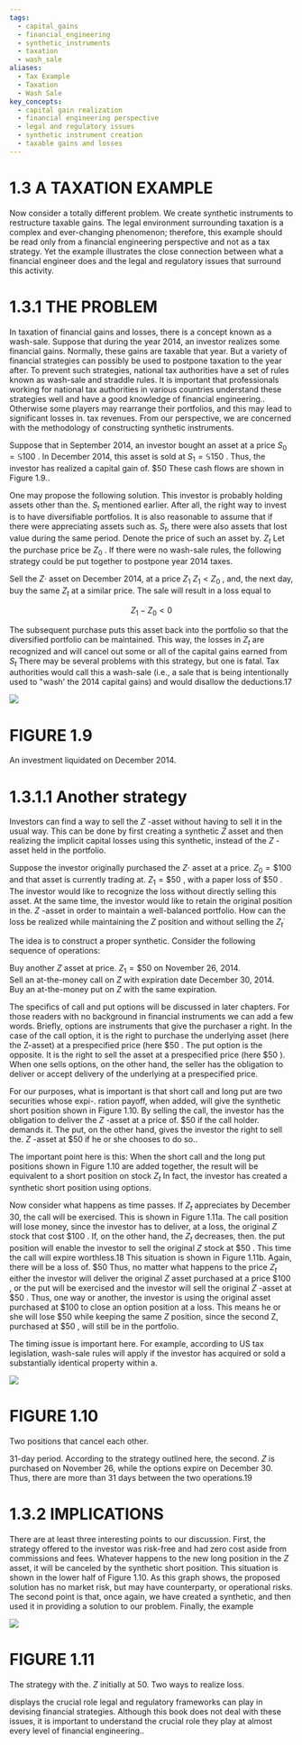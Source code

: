 ```yaml
---
tags:
  - capital_gains
  - financial_engineering
  - synthetic_instruments
  - taxation
  - wash_sale
aliases:
  - Tax Example
  - Taxation
  - Wash Sale
key_concepts:
  - capital gain realization
  - financial engineering perspective
  - legal and regulatory issues
  - synthetic instrument creation
  - taxable gains and losses
---
```


# 1.3 A TAXATION EXAMPLE  

Now consider a totally different problem. We create synthetic instruments to restructure taxable gains. The legal environment surrounding taxation is a complex and ever-changing phenomenon; therefore, this example should be read only from a financial engineering perspective and not as a tax strategy. Yet the example illustrates the close connection between what a financial engineer does and the legal and regulatory issues that surround this activity.  

# 1.3.1 THE PROBLEM  

In taxation of financial gains and losses, there is a concept known as a wash-sale. Suppose that during the year 2014, an investor realizes some financial gains. Normally, these gains are taxable that year. But a variety of financial strategies can possibly be used to postpone taxation to the year after. To prevent such strategies, national tax authorities have a set of rules known as wash-sale and straddle rules. It is important that professionals working for national tax authorities in various countries understand these strategies well and have a good knowledge of financial engineering.. Otherwise some players may rearrange their portfolios, and this may lead to significant losses in. tax revenues. From our perspective, we are concerned with the methodology of constructing synthetic instruments.  

Suppose that in September 2014, an investor bought an asset at a price $S_{0}=\mathbb{S}100$ . In December 2014, this asset is sold at $S_{1}=\mathbb{S}150$ . Thus, the investor has realized a capital gain of. $\$50$ These cash flows are shown in Figure 1.9..  

One may propose the following solution. This investor is probably holding assets other than the. $S_{t}$ mentioned earlier. After all, the right way to invest is to have diversifiable portfolios. It is also reasonable to assume that if there were appreciating assets such as. $S_{t},$ there were also assets that lost value during the same period. Denote the price of such an asset by. $Z_{t}$ Let the purchase price be $Z_{0}$ . If there were no wash-sale rules, the following strategy could be put together to postpone year 2014 taxes.  

Sell the $Z\cdot$ asset on December 2014, at a price $Z_{1}$ $Z_{1}<Z_{0}$ , and, the next day, buy the same $Z_{t}$ at a similar price. The sale will result in a loss equal to  

$$
Z_{1}-Z_{0}<0
$$  

The subsequent purchase puts this asset back into the portfolio so that the diversified portfolio can be maintained. This way, the losses in $Z_{t}$ are recognized and will cancel out some or all of the capital gains earned from $S_{t}$ There may be several problems with this strategy, but one is fatal. Tax authorities would call this a wash-sale (i.e., a sale that is being intentionally used to "wash' the 2014 capital gains) and would disallow the deductions.17  

![](7bb6f274784579e67362ff990df7e4e21866b5478e7a95adbbc5065675a2b65c.jpg)  

# FIGURE 1.9  

An investment liquidated on December 2014.  

# 1.3.1.1 Another strategy  

Investors can find a way to sell the $Z$ -asset without having to sell it in the usual way. This can be done by first creating a synthetic $Z$ asset and then realizing the implicit capital losses using this synthetic, instead of the $Z$ -asset held in the portfolio.  

Suppose the investor originally purchased the $Z\cdot$ asset at a price. $Z_{0}=\$100$ and that asset is currently trading at. $Z_{1}=\$50$ , with a paper loss of $\$50$ . The investor would like to recognize the loss without directly selling this asset. At the same time, the investor would like to retain the original position in the. $Z$ -asset in order to maintain a well-balanced portfolio. How can the loss be realized while maintaining the $Z$ position and without selling the $Z_{t}^{\cdot}$  

The idea is to construct a proper synthetic. Consider the following sequence of operations:  

Buy another $Z$ asset at price. $Z_{1}=\$50$ on November 26, 2014.   
Sell an at-the-money call on $Z$ with expiration date December 30, 2014.   
Buy an at-the-money put on $Z$ with the same expiration.  

The specifics of call and put options will be discussed in later chapters. For those readers with no background in financial instruments we can add a few words. Briefly, options are instruments that give the purchaser a right. In the case of the call option, it is the right to purchase the underlying asset (here the Z-asset) at a prespecified price (here $\$50$ . The put option is the opposite. It is the right to sell the asset at a prespecified price (here $\$50$ ). When one sells options, on the other hand, the seller has the obligation to deliver or accept delivery of the underlying at a prespecified price.  

For our purposes, what is important is that short call and long put are two securities whose expi-. ration payoff, when added, will give the synthetic short position shown in Figure 1.10. By selling the call, the investor has the obligation to deliver the $Z$ -asset at a price of. $\$50$ if the call holder. demands it. The put, on the other hand, gives the investor the right to sell the. $Z$ -asset at $\$50$ if he or she chooses to do so..  

The important point here is this: When the short call and the long put positions shown in Figure 1.10 are added together, the result will be equivalent to a short position on stock $Z_{t}$ In fact, the investor has created a synthetic short position using options.  

Now consider what happens as time passes. If $Z_{t}$ appreciates by December 30, the call will be exercised. This is shown in Figure 1.11a. The call position will lose money, since the investor has to deliver, at a loss, the original $Z$ stock that cost $\$100$ . If, on the other hand, the $Z_{t}$ decreases, then. the put position will enable the investor to sell the original $Z$ stock at $\$50$ . This time the call will expire worthless.18 This situation is shown in Figure 1.11b. Again, there will be a loss of. $\$50$ Thus, no matter what happens to the price $Z_{t}$ either the investor will deliver the original $Z$ asset purchased at a price $\$100$ , or the put will be exercised and the investor will sell the original $Z$ -asset at $\$50$ . Thus, one way or another, the investor is using the original asset purchased at $\$100$ to close an option position at a loss. This means he or she will lose $\$50$ while keeping the same $Z$ position, since the second Z, purchased at $\$50$ , will still be in the portfolio.  

The timing issue is important here. For example, according to US tax legislation, wash-sale rules will apply if the investor has acquired or sold a substantially identical property within a.  

![](7e1abe0b2e9086bd808b38e659d452d8169daff684d5a7910ba252a44810b549.jpg)  

# FIGURE 1.10  

Two positions that cancel each other.  

31-day period. According to the strategy outlined here, the second. $Z$ is purchased on November 26, while the options expire on December 30. Thus, there are more than 31 days between the two operations.19  

# 1.3.2 IMPLICATIONS  

There are at least three interesting points to our discussion. First, the strategy offered to the investor was risk-free and had zero cost aside from commissions and fees. Whatever happens to the new long position in the $Z$ asset, it will be canceled by the synthetic short position. This situation is shown in the lower half of Figure 1.10. As this graph shows, the proposed solution has no market risk, but may have counterparty, or operational risks. The second point is that, once again, we have created a synthetic, and then used it in providing a solution to our problem. Finally, the example  

![](5da122eb8724b2aa524965b109dc80c52c2765fe023da83430eb2ed97a2b688e.jpg)  

# FIGURE 1.11  

The strategy with the. $Z$ initially at 50. Two ways to realize loss.  

displays the crucial role legal and regulatory frameworks can play in devising financial strategies. Although this book does not deal with these issues, it is important to understand the crucial role they play at almost every level of financial engineering..  

